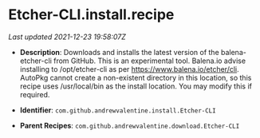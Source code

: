 # Etcher-CLI.install.recipe

_Last updated 2021-12-23 19:58:07Z_

- **Description**: Downloads and installs the latest version of the balena-etcher-cli from GitHub. This is an experimental tool. Balena.io advise installing to /opt/etcher-cli as per https://www.balena.io/etcher/cli. AutoPkg cannot create a non-existent directory in this location, so this recipe uses /usr/local/bin as the install location. You may modify this if required.

- **Identifier**: `com.github.andrewvalentine.install.Etcher-CLI`

- **Parent Recipes**: `com.github.andrewvalentine.download.Etcher-CLI`